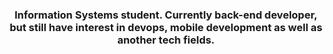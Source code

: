 <h3 align="center">Information Systems student. Currently back-end developer, but still have interest in devops, mobile development as well as another tech fields.</h3>


